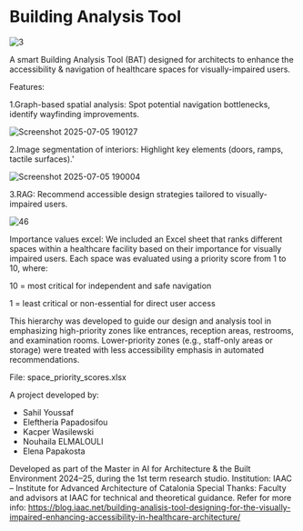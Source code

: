 # Building Analysis Tool

![3](https://github.com/user-attachments/assets/31ea7642-e351-4705-bca2-d248adb6fbbd)

A smart Building Analysis Tool (BAT) designed for architects to enhance the accessibility & navigation of healthcare spaces for visually-impaired users.

Features: 

1.Graph-based spatial analysis: Spot potential navigation bottlenecks, identify wayfinding improvements.

![Screenshot 2025-07-05 190127](https://github.com/user-attachments/assets/37cd15bd-9c54-421d-9836-d74158d969a7)

2.Image segmentation of interiors: Highlight key elements (doors, ramps, tactile surfaces).'

![Screenshot 2025-07-05 190004](https://github.com/user-attachments/assets/e99fa282-6b6c-4493-b935-05bbaae85f01)

3.RAG: Recommend accessible design strategies tailored to visually-impaired users.

![46](https://github.com/user-attachments/assets/0f118610-ac3f-4724-8b26-c1f6f4731bd4)

Importance values excel: We included an Excel sheet that ranks different spaces within a healthcare facility based on their importance for visually impaired users. Each space was evaluated using a priority score from 1 to 10, where:

10 = most critical for independent and safe navigation

1 = least critical or non-essential for direct user access

This hierarchy was developed to guide our design and analysis tool in emphasizing high-priority zones like entrances, reception areas, restrooms, and examination rooms. Lower-priority zones (e.g., staff-only areas or storage) were treated with less accessibility emphasis in automated recommendations.

File: space_priority_scores.xlsx


A project developed by:

- Sahil Youssaf
- Eleftheria Papadosifou
- Kacper Wasilewski
- Nouhaila ELMALOULI
- Elena Papakosta

Developed as part of the Master in AI for Architecture & the Built Environment 2024–25, during the 1st term research studio. Institution: IAAC – Institute for Advanced Architecture of Catalonia Special Thanks: Faculty and advisors at IAAC for technical and theoretical guidance. Refer for more info: https://blog.iaac.net/building-analisis-tool-designing-for-the-visually-impaired-enhancing-accessibility-in-healthcare-architecture/
